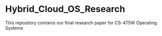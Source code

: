 # Hybrid_Cloud_OS_Research
This repository contains our final research paper for CS-475W Operating Systems
